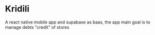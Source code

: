 # Kridili

A react native mobile app and supabase as baas, the app main goal is to manage debts "credit" of stores